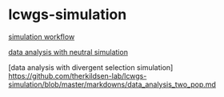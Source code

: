 # lcwgs-simulation

[simulation workflow](https://github.com/therkildsen-lab/lcwgs-simulation/blob/master/markdowns/simulation_workflow.md)

[data analysis with neutral simulation](https://github.com/therkildsen-lab/lcwgs-simulation/blob/master/markdowns/data_analysis_neutral.md)

[data analysis with divergent selection simulation] https://github.com/therkildsen-lab/lcwgs-simulation/blob/master/markdowns/data_analysis_two_pop.md
